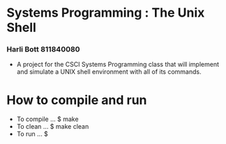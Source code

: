 # Systems Programming : The Unix Shell
### Harli Bott 811840080

- A project for the CSCI Systems Programming class that will implement and simulate a
UNIX shell environment with all of its commands.

# How to compile and run
- To compile ... $ make
- To clean ... $ make clean
- To run ... $
